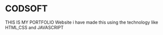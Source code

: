 # CODSOFT
THIS IS MY PORTFOLIO Website i have made this using the technology like HTML,CSS and JAVASCRIPT
